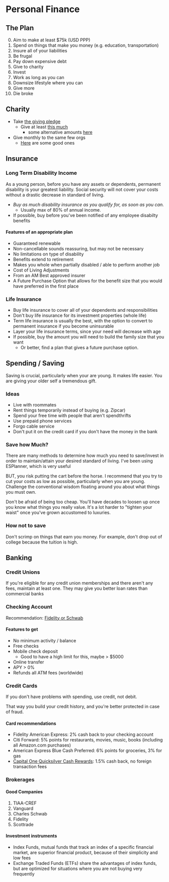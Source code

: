 # Personal Finance

## The Plan

0.  Aim to make at least $75k (USD PPP)
1.  Spend on things that make you money (e.g. education, transportation)
2.  Insure all of your liabilities
2.  Be frugal
3.  Pay down expensive debt
3.  Give to charity
4.  Invest
4.  Work as long as you can
4.  Downsize lifestyle where you can
4.  Give more
5.  Die broke

## Charity

*   Take
    [the giving pledge](http://www.thelifeyoucansave.org/TakethePledge.aspx)
    *   Give at least
        [this much](http://www.thelifeyoucansave.org/TakethePledge/HowMuch.aspx)
        *   some alternative amounts
            [here](http://www.givingonepercent.org.au/index.php/how-much-to-give/giving-guide)
*   Give monthly to the same few orgs
    *   [Here](http://www.givewell.org/charities/top-charities) are some good ones

## Insurance

### Long Term Disability Income

As a young person, before you have any assets or dependents, permanent disability is your greatest liability.
Social security will not cover your costs without a drastic decrease in standard of living.

*   *Buy as much disability insurance as you qualify for, as soon as you can.*
    *   Usually max of 80% of annual income.
*   If possible, buy before you've been notified of any employee disabilty benefits

#### Features of an appropriate plan

*   Guaranteed renewable
*   Non-cancellable sounds reassuring, but may not be necessary
*   No limitations on type of disability
*   Benefits extend to retirement
*   Makes you whole when partially disabled / able to perform another job
*   Cost of Living Adjustments
*   From an AM Best approved insurer
*   A Future Purchase Option that allows for the benefit size that you would have preferred in the first place

### Life Insurance

*   Buy life insurance to cover all of your dependents and responsibilities
*   Don't buy life insurance for its investment properties (whole life)
*   Term life insurance is usually the best, with the option to convert to permanent insurance if you become uninsurable
*   Layer your life insurance terms, since your need will decrease with age
*   If possible, buy the amount you will need to build the family size that you want
    *   Or better, find a plan that gives a future purchase option.

## Spending / Saving

Saving is crucial, particularly when your are young.
It makes life easier. You are giving your older self a tremendous gift.

### Ideas

*   Live with roommates
*   Rent things temporarily instead of buying (e.g. Zipcar)
*   Spend your free time with people that aren't spendthrifts
*   Use prepaid phone services
*   Forgo cable service
*   Don't put it on the credit card if you don't have the money in the bank

### Save how Much?

There are many methods to determine how much you need to save/invest in order to maintain/attain
your desired standard of living.
I've been using ESPlanner, which is very useful

BUT, you risk putting the cart before the horse.
I recommend that you try to cut your costs as low as possible, particularly when you are young.
Challenge the conventional wisdom floating around you about what things you must own.

Don't be afraid of being too cheap.
You'll have decades to loosen up once you know what things you really value.
It's a lot harder to "tighten your waist" once you've grown accustomed to luxuries.

### How not to save

Don't scrimp on things that earn you money.
For example, don't drop out of college because the tuition is high.

## Banking

### Credit Unions

If you're eligible for any credit union memberships and there aren't any fees, maintain at least one.
They may give you better loan rates than commercial banks

### Checking Account

Recommendation: [Fidelity or Schwab](http://bolesblogs.com/2012/12/03/schwab-investment-checking-vs-fidelity-cash-management/)

#### Features to get

*   No minimum activity / balance
*   Free checks
*   Mobile check deposit
    *   Good to have a high limit for this, maybe > $5000
*   Online transfer
*   APY > 0%
*   Refunds all ATM fees (worldwide)

### Credit Cards

If you don't have problems with spending, use credit, not debit.

That way you build your credit history, and you're better protected in case of fraud.

#### Card recommendations

*   Fidelity American Express: 2% cash back to your checking account
*   Citi Forward: 5% points for restaurants, movies, music, books (including all Amazon.com purchases)
*   American Express Blue Cash Preferred: 6% points for groceries, 3% for gas
*   [Capital One Quicksilver Cash Rewards](http://www.nerdwallet.com/blog/2013/capital-quicksilver-replaces-cash-offers-100-signup-bonus/):
    1.5% cash back, no foreign transaction fees

### Brokerages

#### Good Companies

1.  TIAA-CREF
2.  Vanguard
3.  Charles Schwab
4.  Fidelity
5.  Scottrade

#### Investment instruments

*   Index Funds, mutual funds that track an index of a specific financial market, are superior financial product, because of their simplicity and low fees
*   Exchange Traded Funds (ETFs) share the advantages of index funds, but are optimized for situations where you are not buying very frequently
